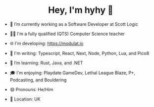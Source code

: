 <h1 align="center">Hey, I'm hyhy 👋
<h4 align="center"></h4>
  
- 🔭 I’m currently working as a Software Developer at Scott Logic
  
  
- 👨‍🏫 I'm a fully qualified (QTS) Computer Science teacher
- 🌐 I'm developing: https://modulat.io
- 🌳 I'm writing: Typescript, React, Next, Node, Python, Lua, and Pico8
- 🌱 I’m learning: Rust, Java, and .NET
- 🎓 I'm enjoying: Playdate GameDev, Lethal League Blaze, P+, Podcasting, and Bouldering
- 😄 Pronouns: He/Him
- 📍 Location: UK
